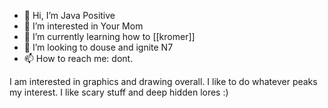 - 👋 Hi, I’m Java Positive
- 👀 I’m interested in Your Mom
- 🌱 I’m currently learning how to [[kromer]]
- 💞️ I’m looking to douse and ignite N7
- 📫 How to reach me: dont.

I am interested in graphics and drawing overall. I like to do whatever peaks my interest. I like scary stuff and deep hidden lores :)

<!---
TheySatan/ThemSatan is a ✨ special ✨ repository because its `README.md` (this file) appears on your GitHub profile.
You can click the Preview link to take a look at your changes.
--->
